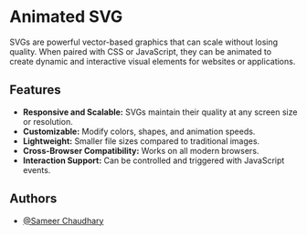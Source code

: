 # Animated SVG

SVGs are powerful vector-based graphics that can scale without losing quality. When paired with CSS or JavaScript, they can be animated to create dynamic and interactive visual elements for websites or applications.


## Features

- **Responsive and Scalable:** SVGs maintain their quality at any screen size or resolution.
- **Customizable:** Modify colors, shapes, and animation speeds.
-  **Lightweight:** Smaller file sizes compared to traditional images.
- **Cross-Browser Compatibility:** Works on all modern browsers.
- **Interaction Support:** Can be controlled and triggered with JavaScript events.

## Authors

- [@Sameer Chaudhary](https://www.github.com/sameer262527)


